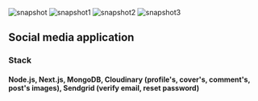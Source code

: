 ![snapshot](https://user-images.githubusercontent.com/20661870/217009217-933ce0c8-f536-4e91-af7f-6d6b8e8ea8ff.png)
![snapshot1](https://user-images.githubusercontent.com/20661870/217009222-5573c75f-3854-4373-9c5b-0523c802fddc.png)
![snapshot2](https://user-images.githubusercontent.com/20661870/217009229-8cdea377-4877-4184-9490-4bbc723c2b54.png)
![snapshot3](https://user-images.githubusercontent.com/20661870/217009236-440bbdbf-35e6-49cb-bcd9-9bd6c922aa35.png)
## Social media application

### Stack

#### Node.js, Next.js, MongoDB, Cloudinary (profile's, cover's, comment's, post's images), Sendgrid (verify email, reset password)
